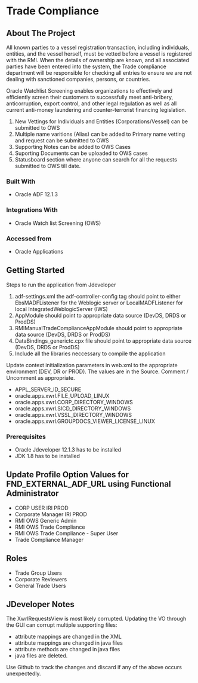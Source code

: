 # Trade Compliance

## About The Project

All known parties to a vessel registration transaction, including individuals, entities, and the vessel herself, must be vetted before a vessel is registered 
with the RMI. When the details of ownership are known, and all associated parties have been entered into the system, the Trade compliance department will be 
responsible for checking all entries to ensure we are not dealing with sanctioned companies, persons, or countries. 

Oracle Watchlist Screening enables organizations to effectively and efficiently screen their customers to successfully meet anti-bribery, anticorruption, export control, and other legal regulation as well as all current anti-money laundering and counter-terrorist financing legislation. 
 
 1. New Vettings for Individuals and Entities (Corporations/Vessel) can be submitted to OWS
 2. Multiple name varitions (Alias) can be added to Primary name vetting and request can be submitted to OWS
 3. Supporting Notes can be added to OWS Cases
 4. Suporting Documents can be uploaded to OWS cases
 5. Statusboard section where anyone can search for all the requests submitted to OWS till date.
 

### Built With

* Oracle ADF 12.1.3

### Integrations With

* Oracle Watch list Screening (OWS)

### Accessed from

* Oracle Applications

## Getting Started

Steps to run the application from Jdeveloper

1. adf-settings.xml the adf-controller-config tag should point to either EbsMADFListener for the Weblogic server or LocalMADFListener for local IntegratedWeblogicServer (IWS)
2. AppModule should point to appropriate data source (DevDS, DRDS or ProdDS)
3. RMIManualTradeComplianceAppModule should point to appropriate data source (DevDS, DRDS or ProdDS)
3. DataBindings_generictc.cpx file should point to appropriate data source (DevDS, DRDS or ProdDS)
4. Include all the libraries neccessary to compile the application

Update context initialization parameters in web.xml to the appropriate environment (DEV, DR or PROD).  The values are in the Source.  Comment / Uncomment as appropriate.

* APPL_SERVER_ID_SECURE
* oracle.apps.xwrl.FILE_UPLOAD_LINUX
* oracle.apps.xwrl.CORP_DIRECTORY_WINDOWS
* oracle.apps.xwrl.SICD_DIRECTORY_WINDOWS
* oracle.apps.xwrl.VSSL_DIRECTORY_WINDOWS
* oracle.apps.xwrl.GROUPDOCS_VIEWER_LICENSE_LINUX

### Prerequisites

* Oracle Jdeveloper 12.1.3 has to be installed
* JDK 1.8 has to be installed

## Update Profile Option Values for FND_EXTERNAL_ADF_URL using Functional Administrator

* CORP USER IRI PROD
* Corporate Manager IRI PROD
* RMI OWS Generic Admin
* RMI OWS Trade Compliance
* RMI OWS Trade Compliance - Super User
* Trade Compliance Manager

## Roles

* Trade Group Users
* Corporate Reviewers
* General Trade Users

## JDeveloper Notes

The XwrlRequestsView is most likely corrupted.  Updating the VO through the GUI can corrupt multiple supporting files:

* attribute mappings are changed in the XML
* attribute mappings are changed in java files
* attribute methods are changed in java files
* java files are deleted.

Use Github to track the changes and discard if any of the above occurs unexpectedly.